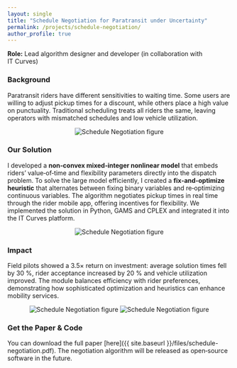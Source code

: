 ```yaml
---
layout: single
title: "Schedule Negotiation for Paratransit under Uncertainty"
permalink: /projects/schedule-negotiation/
author_profile: true
---
```



**Role:** Lead algorithm designer and developer (in collaboration with IT Curves)

### Background

Paratransit riders have different sensitivities to waiting time.  Some users are willing to adjust pickup times for a discount, while others place a high value on punctuality.  Traditional scheduling treats all riders the same, leaving operators with mismatched schedules and low vehicle utilization.
<p  style="text-align: center;"><img src="{{ site.baseurl }}/assets/img/schedule-negotiation_OverallProb2.png" alt="Schedule Negotiation figure" style="max-width:60%; height:auto;" /></p>


### Our Solution

I developed a **non‑convex mixed‑integer nonlinear model** that embeds riders’ value‑of‑time and flexibility parameters directly into the dispatch problem.  To solve the large model efficiently, I created a **fix‑and‑optimize heuristic** that alternates between fixing binary variables and re‑optimizing continuous variables.  The algorithm negotiates pickup times in real time through the rider mobile app, offering incentives for flexibility.  We implemented the solution in Python, GAMS and CPLEX and integrated it into the IT Curves platform.
<p  style="text-align: center;"><img src="{{ site.baseurl }}/assets/img/schedule-negotiation_BCPIllustration.png" alt="Schedule Negotiation figure" style="max-width:60%; height:auto;" /></p>

### Impact

Field pilots showed a 3.5× return on investment: average solution times fell by 30 %, rider acceptance increased by 20 % and vehicle utilization improved.  The module balances efficiency with rider preferences, demonstrating how sophisticated optimization and heuristics can enhance mobility services.

<p  style="text-align: center;"> <img src="{{ site.baseurl }}/assets/img/schedule-negotiation_Delta profit4_ROI_30.png" alt="Schedule Negotiation figure" style="max-width:50%; height:auto;" />    <img src="{{ site.baseurl }}/assets/img/schedule-negotiation_ComputationTime.png" alt="Schedule Negotiation figure" style="max-width:50%; height:auto;" /></p>


### Get the Paper & Code

You can download the full paper [here]({{ site.baseurl }}/files/schedule-negotiation.pdf).  The negotiation algorithm will be released as open‑source software in the future.

